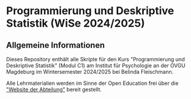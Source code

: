 # Programmierung und Deskriptive Statistik (WiSe 2024/2025) <!-- omit in toc -->

## Allgemeine Informationen

Dieses Repository enthält alle Skripte für den Kurs "Programmierung und Deskriptive Statistik" (Modul C1) am Institut für Psychologie an der OVGU Magdeburg im Wintersemester 2024/2025 bei Belinda Fleischmann.

Alle Lehrmaterialien werden im Sinne der Open Education frei über die ["Website der Abteilung"](https://www.ipsy.ovgu.de/Institut/Abteilungen+des+Institutes/Methodenlehre+I+_+Experimentelle+und+Neurowissenschaftliche+Psychologie/Lehre/Wintersemester+2025/Programmierung+und+Deskriptive+Statistik.html) bereit gestellt.
